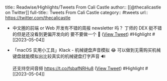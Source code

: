 title:: Readwise/Highlights/Tweets From Cali Castle
author:: [[@thecalicastle on Twitter]]
full-title:: Tweets From Cali Castle
category:: #tweets
url:: https://twitter.com/thecalicastle

- 中文圈的前端 or Web 开发有不错的周报 newsletter 吗？
  丁师的 DEX 挺不错的但是还没看到更偏开发向的
  要不要做一个 🤔️ ([View Tweet](https://twitter.com/thecalicastle/status/1646011539814752257)) #Highlight #[[2023-05-04]]
- 「macOS 实用小工具」Klack - 机械键盘声音模拟
  😂 可以做到无需购买机械键盘就能模拟出比较真实的机械键盘打字声音 🔊
  
  还支持空间音频
  https://t.co/fsbafNRHu8 ([View Tweet](https://twitter.com/thecalicastle/status/1645997827074703360)) #Highlight #[[2023-05-04]]